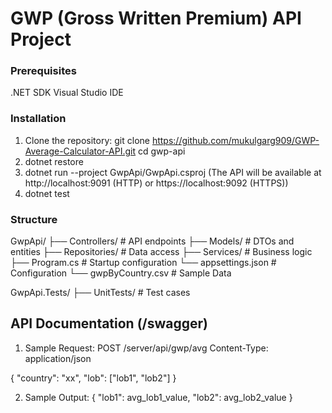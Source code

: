 # GWP (Gross Written Premium) API Project

### Prerequisites
.NET SDK
Visual Studio IDE

### Installation
1. Clone the repository:
   git clone https://github.com/mukulgarg909/GWP-Average-Calculator-API.git
   cd gwp-api
2. dotnet restore
3. dotnet run --project GwpApi/GwpApi.csproj
   (The API will be available at http://localhost:9091 (HTTP) or https://localhost:9092 (HTTPS))
4. dotnet test
   
### Structure
GwpApi/
├── Controllers/       # API endpoints
├── Models/            # DTOs and entities
├── Repositories/      # Data access
├── Services/          # Business logic
├── Program.cs         # Startup configuration
└── appsettings.json   # Configuration
└── gwpByCountry.csv   # Sample Data

GwpApi.Tests/
├── UnitTests/         # Test cases

## API Documentation (/swagger)
1. Sample Request:
   POST /server/api/gwp/avg
  Content-Type: application/json
  
  {
      "country": "xx",
      "lob": ["lob1", "lob2"]
  }

2. Sample Output:
   {
    "lob1": avg_lob1_value,
    "lob2": avg_lob2_value
   }
